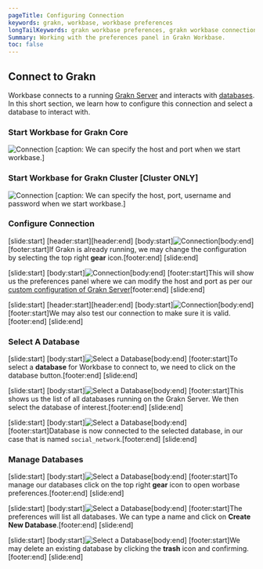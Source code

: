 ```yaml
---
pageTitle: Configuring Connection
keywords: grakn, workbase, workbase preferences
longTailKeywords: grakn workbase preferences, grakn workbase connection, grakn workbase manage databases
Summary: Working with the preferences panel in Grakn Workbase.
toc: false
---
```


## Connect to Grakn
Workbase connects to a running [Grakn Server](/docs/running-grakn/install-and-run#start-the-grakn-server) and interacts with [databases](../06-management/01-database.md). In this short section, we learn how to configure this connection and select a database to interact with.

### Start Workbase for Grakn Core

![Connection](/docs/images/workbase/preferences_core-login.png)
[caption: We can specify the host and port when we start workbase.]


### Start Workbase for Grakn Cluster [Cluster ONLY]

![Connection](/docs/images/workbase/preferences_cluster-login.png)
[caption: We can specify the host, port, username and password when we start workbase.]


### Configure Connection
<div class="slideshow">

[slide:start]
[header:start][header:end]
[body:start]![Connection](/docs/images/workbase/preferences_configure_open-preferences.png)[body:end]
[footer:start]If Grakn is already running, we may change the configuration by selecting the top right **gear** icon.[footer:end]
[slide:end]

[slide:start]
[body:start]![Connection](/docs/images/workbase/preferences_configure-host-port.png)[body:end]
[footer:start]This will show us the preferences panel where we can modify the host and port as per our [custom configuration of Grakn Server](/docs/running-grakn/configuration##host-and-port)[footer:end]
[slide:end]

[slide:start]
[header:start][header:end]
[body:start]![Connection](/docs/images/workbase/preferences_test-connection.png)[body:end]
[footer:start]We may also test our connection to make sure it is valid.[footer:end]
[slide:end]

</div>


### Select A Database
<div class="slideshow">

[slide:start]
[body:start]![Select a Database](/docs/images/workbase/preferences_select-database.png)[body:end]
[footer:start]To select a **database** for Workbase to connect to, we need to click on the database button.[footer:end]
[slide:end]

[slide:start]
[body:start]![Select a Database](/docs/images/workbase/preferences_list-databases.png)[body:end]
[footer:start]This shows us the list of all databases running on the Grakn Server. We then select the database of interest.[footer:end]
[slide:end]

[slide:start]
[body:start]![Select a Database](/docs/images/workbase/preferences_database-selected.png)[body:end]
[footer:start]Database is now connected to the selected database, in our case that is named `social_network`.[footer:end]
[slide:end]

</div>

### Manage Databases
<div class="slideshow">

[slide:start]
[body:start]![Select a Database](/docs/images/workbase/preferences_open-preferences.png)[body:end]
[footer:start]To manage our databases click on the top right **gear** icon to open worbase preferences.[footer:end]
[slide:end]

[slide:start]
[body:start]![Select a Database](/docs/images/workbase/preferences_create-database.png)[body:end]
[footer:start]The preferences will list all databases. We can type a name and click on **Create New Database**.[footer:end]
[slide:end]

[slide:start]
[body:start]![Select a Database](/docs/images/workbase/preferences_delete-database.png)[body:end]
[footer:start]We may delete an existing database by clicking the **trash** icon and confirming.[footer:end]
[slide:end]

</div>